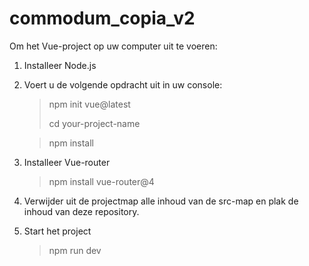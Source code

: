 # commodum_copia_v2

Om het Vue-project op uw computer uit te voeren:
1.	Installeer Node.js
2.	Voert u de volgende opdracht uit in uw console:
	> npm init vue@latest
	> 
	> cd your-project-name
  
	> npm install
3.	Installeer Vue-router
	> npm install vue-router@4
4.	Verwijder uit de projectmap alle inhoud van de src-map en plak de inhoud van deze repository.
5.	Start het project
	> npm run dev
